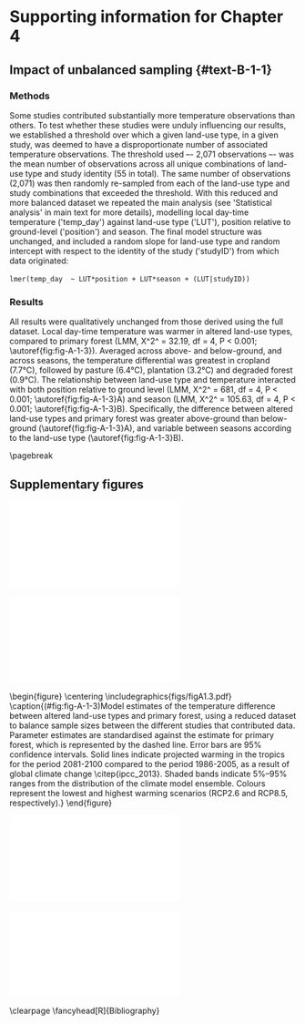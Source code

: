 

<!-- # Appendix B -->

# Supporting information for Chapter 4

## Impact of unbalanced sampling {#text-B-1-1}

### Methods

Some studies contributed substantially more temperature observations than others. To test whether these studies were unduly influencing our results, we established a threshold over which a given land-use type, in a given study, was deemed to have a disproportionate number of associated temperature observations. The threshold used –- 2,071 observations –- was the mean number of observations across all unique combinations of land-use type and study identity (55 in total). The same number of observations (2,071) was then randomly re-sampled from each of the land-use type and study combinations that exceeded the threshold. With this reduced and more balanced dataset we repeated the main analysis (see 'Statistical analysis' in main text for more details), modelling local day-time temperature ('temp_day') against land-use type ('LUT'), position relative to ground-level ('position') and season. The final model structure was unchanged, and included a random slope for land-use type and random intercept with respect to the identity of the study ('studyID') from which data originated:

`lmer(temp_day  ~ LUT*position + LUT*season + (LUT|studyID))`

### Results

All results were qualitatively unchanged from those derived using the full dataset. Local day-time temperature was warmer in altered land-use types, compared to primary forest (LMM, Χ^2^ = 32.19, df = 4, P < 0.001; \autoref{fig:fig-A-1-3}). Averaged across above- and below-ground, and across seasons, the temperature differential was greatest in cropland (7.7&deg;C), followed by pasture (6.4&deg;C), plantation (3.2&deg;C) and degraded forest (0.9&deg;C).
The relationship between land-use type and temperature interacted with both position relative to ground level (LMM, Χ^2^ = 681, df = 4, P < 0.001; \autoref{fig:fig-A-1-3}A) and season (LMM, Χ^2^ = 105.63, df = 4, P < 0.001; \autoref{fig:fig-A-1-3}B). Specifically, the difference between altered land-use types and primary forest was greater above-ground than below-ground (\autoref{fig:fig-A-1-3}A), and variable between seasons according to the land-use type (\autoref{fig:fig-A-1-3}B).

\pagebreak

## Supplementary figures




![(\#fig:fig-B-1-1)Day-time temperature against land-use type for each study contributing data to the analyses. Panel numbers refer to the study number in the reference list below. Land-use types are: primary forest (PF), degraded forest (DF), plantation (Pl), pasture (Pa) and cropland (Cr). Panels are ordered by the combination of land-use types for which data was available: (1-12) PF + DF; (13-15) PF + DF + Pl; (16-18) DF + Pl; (19-20) PF + Pa; (21) DF + Pa; (22-23) PF + Pa + Cr; and (24-25) DF + Cr. Shading of points indicates temperatures measured above-ground (orange) or below-ground (blue), and point symbol indicates temperatures measured during the dry season (circles) or wet season (triangles).](./output/fig-B-1-1-1.pdf) 

![(\#fig:fig-B-1-2)Site elevation against land-use type for each study contributing data to the analyses. Panel numbers refer to the study number in the reference list below. Land-use types are: primary forest (PF), degraded forest (DF), plantation (Pl), pasture (Pa) and cropland (Cr). Panels are ordered by the combination of land-use types for which data was available: (1-12) PF + DF; (13-15) PF + DF + Pl; (16-18) DF + Pl; (19-20) PF + Pa; (21) DF + Pa; (22-23) PF + Pa + Cr; and (24-25) DF + Cr. Dotted black lines connect the mean elevation of all the sites within each land-use type.](./output/fig-B-1-2-1.pdf) 



\begin{figure}
\centering
\includegraphics{figs/figA1.3.pdf}
\caption{(\#fig:fig-A-1-3)Model estimates of the temperature difference between altered land-use types and primary forest, using a reduced dataset to balance sample sizes between the different studies that contributed data. Parameter estimates are standardised against the estimate for primary forest, which is represented by the dashed line. Error bars are 95\% confidence intervals. Solid lines indicate projected warming in the tropics for the period 2081-2100 compared to the period 1986-2005, as a result of global climate change \citep{ipcc_2013}. Shaded bands indicate 5\%–95\% ranges from the distribution of the climate model ensemble. Colours represent the lowest and highest warming scenarios (RCP2.6 and RCP8.5, respectively).}
\end{figure}

![(\#fig:fig-B-1-4)Model estimates of the nocturnal temperature difference between altered land-use types and primary forest. Note that cropland and pasture are missing from this analysis because nocturnal temperature data for these land-use types were not available. Parameter estimates are standardised against the estimate for primary forest, which is represented by the dotted line. Error bars are 95% confidence intervals.](./output/fig-B-1-4-1.pdf) 

![(\#fig:fig-B-1-5)Model estimates of the difference between altered land-use types and primary forest in terms of temperature extremes. Day-time results are depicted in panels A and B, and night-time results in panels C and D. Panels A and C indicate the effect of land-use change on maximum temperature, and panels B and D indicate the same for minimum temperature. Note that data for cropland and pasture are absent from this analysis because data for these land-use types were not available. Parameter estimates are standardised against the estimate for primary forest, which is represented by the dotted line. Error bars are 95% confidence intervals. The grey numbers next to points represent the number of studies providing the underlying data.](./output/fig-B-1-5-1.pdf) 

\clearpage
\fancyhead[R]{Bibliography}
